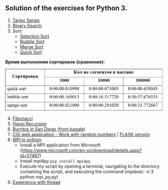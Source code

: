 ## Solution of the exercises for Python 3.

1. [Taylor Series](https://github.com/ZaytsevNS/python_practice/tree/main/taylor_series#taylor-series)
2. [Binary Search](https://github.com/ZaytsevNS/python_practice/blob/main/labs/binary_search.py)
3. Sort:
    - [Selection Sort](https://github.com/ZaytsevNS/python_practice/blob/main/labs/selection_sort.py)
    - [Bubble Sort](https://github.com/ZaytsevNS/python_practice/blob/main/labs/bubble_sort.py)
    - [Merge Sort](https://github.com/ZaytsevNS/python_practice/blob/main/labs/merge_sort.py)
    - [Quick Sort](https://github.com/ZaytsevNS/python_practice/blob/main/labs/quick_sort.py)

**Время выполнения сортировок (сравнение):**

![Time](https://github.com/ZaytsevNS/python_practice/blob/main/labs/sort_time.jpg)

4. [Fibonacci](https://github.com/ZaytsevNS/python_practice/blob/main/labs/fibonacci.py)
5. [Hanoi Recursion](https://github.com/ZaytsevNS/python_practice/blob/main/labs/hanoi_recursion.py)
6. [Burritos in San Diego (from kaggle)](https://github.com/ZaytsevNS/python_practice/blob/main/Burritos/README.md#burritos-in-san-diego)
7. [CGI web application - Work with random numbers](https://github.com/ZaytsevNS/python_practice/blob/main/work_with_rand_num/README.md) | [FLASK version](https://github.com/ZaytsevNS/flask_random_num#readme)
8. [MPI in python](https://github.com/ZaytsevNS/python_practice/blob/main/labs/mpi_py.py):
    - Install a MPI application from Microsoft (https://www.microsoft.com/en-us/download/details.aspx?id=57467)
    - Install mpi4py ``` pip install mpi4py ```
    - Execute my script by opening a terminal, navigating to the directory containing the script, and executing the command (mpiexec -n 3 python mpi_py.py)
9. [Experience with thread](https://github.com/ZaytsevNS/python_practice/blob/main/labs/thread_py.py)
